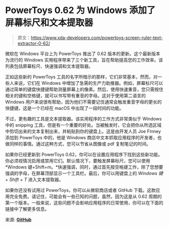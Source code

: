 # PowerToys 0.62 为 Windows 添加了屏幕标尺和文本提取器

> 原文：<https://www.xda-developers.com/powertoys-screen-ruler-text-extractor-0-62/>

微软在 Windows 平台上为 PowerToys 推出了 0.62 版本的更新。这个最新版本为流行的 Windows 实用程序带来了三个新工具，旨在帮助提高您的工作效率。该列表包括屏幕标尺、快速强调和文本提取器。

正如这些新的 PowerToys 工具的名字所暗示的那样，它们非常基本，然而，对一些人来说，它们在 Windows 中增加了急需的生产力助推器。例如，屏幕标尺可以通过简单的键盘快捷键帮助测量屏幕上的像素。然后，使用快速重音，您只需按住相关的键和空格键，就可以书写带有重音的字母。这对于使用第二语言的 Windows 用户来说很有帮助，因为他们不需要记住通常会触发重音字母的更长的快捷键。这是一个已经在 macOS 中出现了一段时间的功能。

不过，更有趣的工具是文本提取器。该实用程序的工作方式非常类似于 Windows 中的 snipping 工具，但是有一个重要的好处。当被触发时，它会把你从所选区域中剪切出来的文本复制出来，并粘贴到你的键盘上。这是由开发人员 Joe Finney 添加到 PowerToys 中的，他是 Windows 商店中文本抓取应用程序的开发者，也做同样的事情。通过这种方式，您可以节省从图像或 pdf 复制笔记的时间。

如果你已经更新到 PowerToys 0.62，你可以在设置应用程序下找到这些新功能。你必须视情况启用或禁用它们。默认情况下，要触发屏幕标尺，您可以使用 *Windows 键+Shift+m。*快速强调，同时，通过首先按空格键工作，除了您想要强调的字母，在屏幕顶部显示一个工具栏。最后，你可以用键盘上的 *Windows 键* + *Shift + T* 进入文本提取器。

如果你还没有试用过 PowerToys，你可以从微软商店或者 GitHub 下载。这款应用完全免费。请记住，可能会有一些已知的问题，虽然，因为这是从 0.62 周期的第一个版本。一般来说，这些问题不会影响应用程序的日常使用，你可以在下面的链接中了解更多信息。

来源: [**GitHub**](https://github.com/microsoft/PowerToys/releases/tag/v0.62.0)